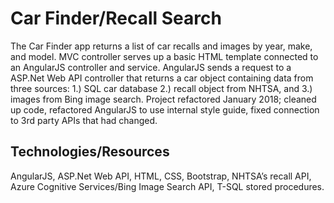 # Car Finder/Recall Search
The Car Finder app returns a list of car recalls and images by year, make, and model. MVC controller serves up a basic HTML template connected to an AngularJS controller and service. AngularJS sends a request to a ASP.Net Web API controller that returns a car object containing data from three sources:  1.) SQL car database 2.) recall object from NHTSA, and 3.) images from Bing image search. Project refactored January 2018; cleaned up code, refactored AngularJS to use internal style guide, fixed connection to 3rd party APIs that had changed.

## Technologies/Resources
AngularJS, ASP.Net Web API, HTML, CSS, Bootstrap, NHTSA’s recall API, Azure Cognitive Services/Bing Image Search API, T-SQL stored procedures.

